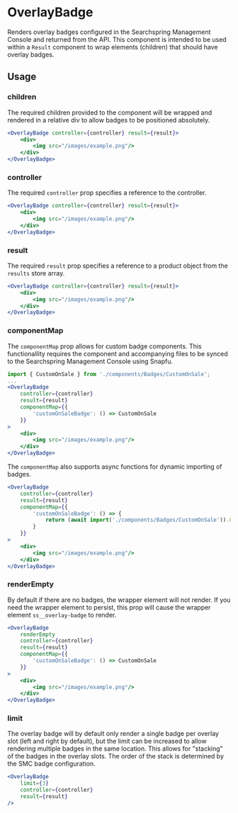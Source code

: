 # OverlayBadge

Renders overlay badges configured in the Searchspring Management Console and returned from the API. This component is intended to be used within a `Result` component to wrap elements (children) that should have overlay badges.

## Usage

### children
The required children provided to the component will be wrapped and rendered in a relative div to allow badges to be positioned absolutely. 

```jsx
<OverlayBadge controller={controller} result={result}>
    <div>
        <img src="/images/example.png"/>
    </div>
</OverlayBadge>
```

### controller
The required `controller` prop specifies a reference to the controller.

```jsx
<OverlayBadge controller={controller} result={result}>
    <div>
        <img src="/images/example.png"/>
    </div>
</OverlayBadge>
```

### result
The required `result` prop specifies a reference to a product object from the `results` store array.

```jsx
<OverlayBadge controller={controller} result={result}>
    <div>
        <img src="/images/example.png"/>
    </div>
</OverlayBadge>
```

### componentMap
The `componentMap` prop allows for custom badge components. This functionallity requires the component and accompanying files to be synced to the Searchspring Management Console using Snapfu.

```jsx
import { CustomOnSale } from './components/Badges/CustomOnSale';
...
<OverlayBadge 
    controller={controller} 
    result={result}
    componentMap={{
        'customOnSaleBadge': () => CustomOnSale
    }}
>
    <div>
        <img src="/images/example.png"/>
    </div>
</OverlayBadge>
```

The `componentMap` also supports async functions for dynamic importing of badges.

```jsx
<OverlayBadge 
    controller={controller} 
    result={result}
    componentMap={{
        'customOnSaleBadge': () => {
            return (await import('./components/Badges/CustomOnSale')).CustomOnSale;
        }
    }}
>
    <div>
        <img src="/images/example.png"/>
    </div>
</OverlayBadge>
```

### renderEmpty
By default if there are no badges, the wrapper element will not render. If you need the wrapper element to persist, this prop will cause the wrapper element `ss__overlay-badge` to render.

```jsx
<OverlayBadge
    renderEmpty
    controller={controller}
    result={result}
    componentMap={{
        'customOnSaleBadge': () => CustomOnSale
    }}
>
    <div>
        <img src="/images/example.png"/>
    </div>
</OverlayBadge>
```

### limit
The overlay badge will by default only render a single badge per overlay slot (left and right by default), but the limit can be increased to allow rendering multiple badges in the same location. This allows for "stacking" of the badges in the overlay slots. The order of the stack is determined by the SMC badge configuration.

```jsx
<OverlayBadge
    limit={3}
    controller={controller}
    result={result}
/>
```
